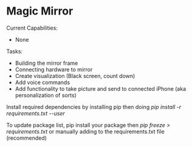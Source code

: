 # Magic Mirror

Current Capabilities:
* None

Tasks:
* Building the mirror frame
* Connecting hardware to mirror
* Create visualization (Black screen, count down)
* Add voice commands
* Add functionality to take picture and send to connected iPhone (aka personalization of sorts)

Install required dependencies by installing pip then doing
*pip install -r requirements.txt --user*

To update package list, pip install your package then
*pip freeze > requirements.txt* or manually adding to the
requirements.txt file (recommended)

